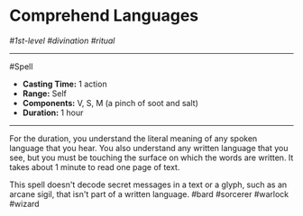 # Comprehend Languages
*#1st-level #divination #ritual*
___ 
#Spell
- **Casting Time:** 1 action
- **Range:** Self
- **Components:** V, S, M (a pinch of soot and salt)
- **Duration:** 1 hour
---
For the duration, you understand the literal meaning of any spoken language that you hear. You also understand any written language that you see, but you must be touching the surface on which the words are written. It takes about 1 minute to read one page of text.

This spell doesn't decode secret messages in a text or a glyph, such as an arcane sigil, that isn't part of a written language.
#bard
#sorcerer
#warlock
#wizard